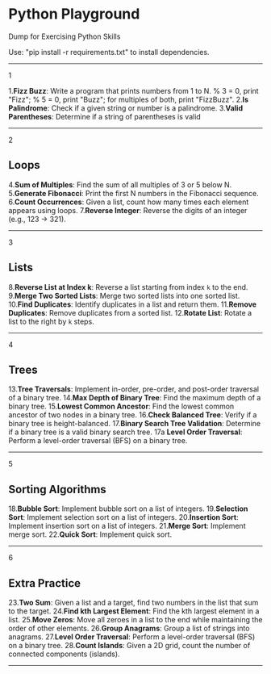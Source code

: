 # **Python Playground**

Dump for Exercising Python Skills

Use: "pip install -r requirements.txt" to install dependencies.

---
1

1.**Fizz Buzz**: Write a program that prints numbers from 1 to N. % 3 = 0, print "Fizz"; % 5 = 0, print "Buzz"; for multiples of both, print "FizzBuzz".
2.**Is Palindrome**: Check if a given string or number is a palindrome.
3.**Valid Parentheses**: Determine if a string of parentheses is valid

---
2

## **Loops**

4.**Sum of Multiples**: Find the sum of all multiples of 3 or 5 below N.
5.**Generate Fibonacci**: Print the first N numbers in the Fibonacci sequence.
6.**Count Occurrences**: Given a list, count how many times each element appears using loops.
7.**Reverse Integer**: Reverse the digits of an integer (e.g., 123 → 321).

---
3

## **Lists**

8.**Reverse List at Index k**: Reverse a list starting from index `k` to the end.
9.**Merge Two Sorted Lists**: Merge two sorted lists into one sorted list.
10.**Find Duplicates**: Identify duplicates in a list and return them.
11.**Remove Duplicates**: Remove duplicates from a sorted list.
12.**Rotate List**: Rotate a list to the right by `k` steps.

---
4

## **Trees**

13.**Tree Traversals**: Implement in-order, pre-order, and post-order traversal of a binary tree.
14.**Max Depth of Binary Tree**: Find the maximum depth of a binary tree.
15.**Lowest Common Ancestor**: Find the lowest common ancestor of two nodes in a binary tree.
16.**Check Balanced Tree**: Verify if a binary tree is height-balanced.
17.**Binary Search Tree Validation**: Determine if a binary tree is a valid binary search tree.
17a **Level Order Traversal**: Perform a level-order traversal (BFS) on a binary tree.

---
5

## **Sorting Algorithms**

18.**Bubble Sort**: Implement bubble sort on a list of integers.
19.**Selection Sort**: Implement selection sort on a list of integers.
20.**Insertion Sort**: Implement insertion sort on a list of integers.
21.**Merge Sort**: Implement merge sort.
22.**Quick Sort**: Implement quick sort.

---
6

## **Extra Practice**

23.**Two Sum**: Given a list and a target, find two numbers in the list that sum to the target.
24.**Find kth Largest Element**: Find the kth largest element in a list.
25.**Move Zeros**: Move all zeroes in a list to the end while maintaining the order of other elements.
26.**Group Anagrams**: Group a list of strings into anagrams.
27.**Level Order Traversal**: Perform a level-order traversal (BFS) on a binary tree.
28.**Count Islands**: Given a 2D grid, count the number of connected components (islands).

---
